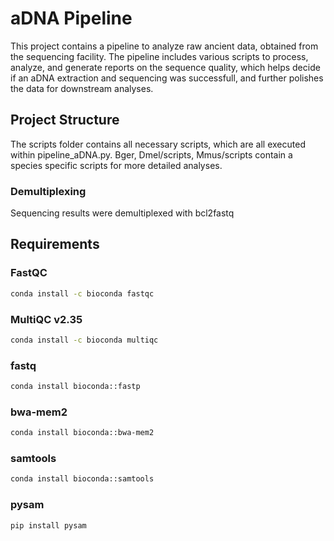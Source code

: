 # aDNA Pipeline

This project contains a pipeline to analyze raw ancient data, obtained from the sequencing facility. The pipeline includes various scripts to process, analyze, and generate reports on the sequence quality, which helps decide if an aDNA extraction and sequencing was successfull, and further polishes the data for downstream analyses.

## Project Structure
The scripts folder contains all necessary scripts, which are all executed within pipeline_aDNA.py.
Bger, Dmel/scripts, Mmus/scripts contain a species specific scripts for more detailed analyses.


### Demultiplexing  
Sequencing results were demultiplexed with bcl2fastq  


## Requirements

### FastQC
```bash
conda install -c bioconda fastqc 
```

### MultiQC v2.35
```bash
conda install -c bioconda multiqc
```

### fastq  
```bash
conda install bioconda::fastp
```

### bwa-mem2
```bash
conda install bioconda::bwa-mem2
```

### samtools
```bash
conda install bioconda::samtools
```

### pysam
```bash
pip install pysam
```